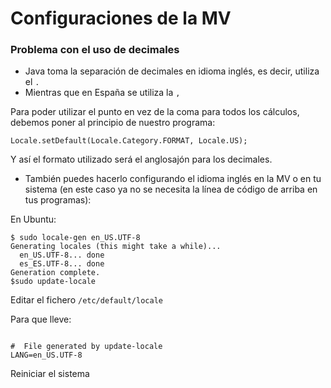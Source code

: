 # Configuraciones de la MV 
### Problema con el uso de decimales

- Java toma la separación de decimales en idioma inglés, es decir, utiliza el `.`
- Mientras que en España se utiliza la `,`

Para poder utilizar el punto en vez de la coma para todos los cálculos, debemos poner al principio de nuestro programa:
```
Locale.setDefault(Locale.Category.FORMAT, Locale.US);
```

Y así el formato utilizado será el anglosajón para los decimales.

- También puedes hacerlo configurando el idioma inglés en la MV o en tu sistema (en este caso ya no se necesita la línea de código de arriba en tus programas):

En Ubuntu:

```
$ sudo locale-gen en_US.UTF-8
Generating locales (this might take a while)...
  en_US.UTF-8... done
  es_ES.UTF-8... done
Generation complete.
$sudo update-locale

```
Editar el fichero `/etc/default/locale`

Para que lleve:
```

#  File generated by update-locale
LANG=en_US.UTF-8

```
Reiniciar el sistema
